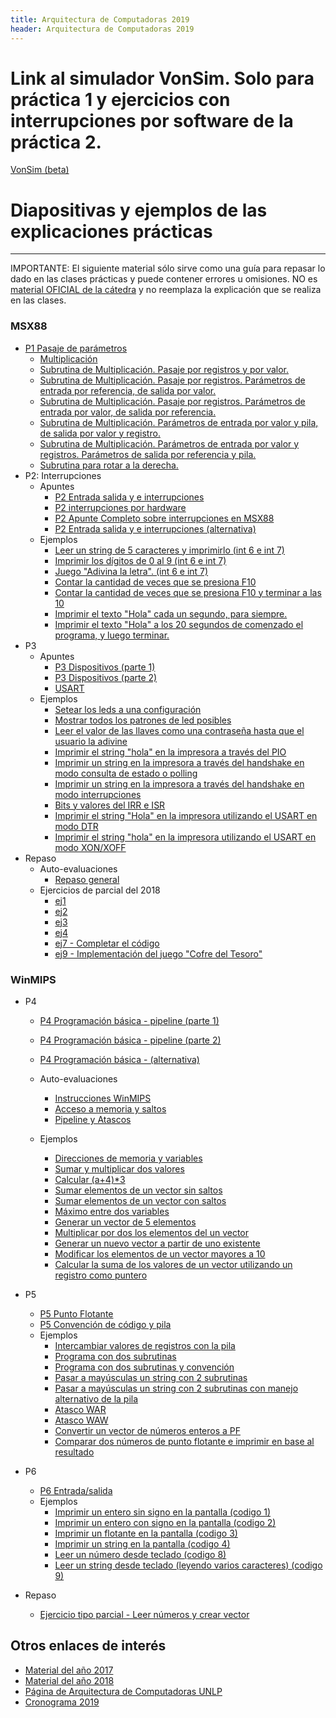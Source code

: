 ```yaml
---
title: Arquitectura de Computadoras 2019
header: Arquitectura de Computadoras 2019
---
```


# Link al simulador VonSim. Solo para práctica 1 y ejercicios con interrupciones por software de la práctica 2.
[VonSim (beta)](https://vonsim.github.io/)

# Diapositivas y ejemplos de las explicaciones prácticas
-------------------------------------------



IMPORTANTE: El siguiente material sólo sirve como una guía para repasar lo dado en las clases prácticas y puede contener errores u omisiones. NO es [material OFICIAL de la cátedra](http://weblidi.info.unlp.edu.ar/catedras/arquitecturaP2003/) y no reemplaza la explicación que se realiza en las clases.

### MSX88

*   [P1 Pasaje de parámetros](clases/clase1.ppt)
    * [Multiplicación](ejemplos/p1ej1.asm)
    * [Subrutina de Multiplicación. Pasaje por registros y por valor.](ejemplos/p1ej2.asm)
    * [Subrutina de Multiplicación. Pasaje por registros. Parámetros de entrada por referencia, de salida por valor.](ejemplos/p1ej3.asm)
    * [Subrutina de Multiplicación. Pasaje por registros. Parámetros de entrada por valor, de salida por referencia.](ejemplos/p1ej4.asm)
    * [Subrutina de Multiplicación. Parámetros de entrada por valor y pila, de salida por valor y registro.](ejemplos/p1ej5.asm)
    * [Subrutina de Multiplicación. Parámetros de entrada por valor y registros. Parámetros de salida por referencia y pila.](ejemplos/p1ej6.asm)
    * [Subrutina para rotar a la derecha.](ejemplos/p1ej7.asm)
*   P2: Interrupciones
    * Apuntes
        *   [P2 Entrada salida y e interrupciones](clases/clase2.ppt)
        *   [P2 interrupciones por hardware](clases/clase2.pdf)
        *   [P2 Apunte Completo sobre interrupciones en MSX88](apuntes/interrupciones.pdf)
        *   [P2 Entrada salida y e interrupciones (alternativa)](clases/clase2alternativa.ppt)
    * Ejemplos
        * [Leer un string de 5 caracteres y imprimirlo (int 6 e int 7)](ejemplos/p2ej1.asm)
        * [Imprimir los dígitos de 0 al 9 (int 6 e int 7)](ejemplos/p2ej2.asm)
        * [Juego "Adivina la letra". (int 6 e int 7)](ejemplos/p2ej3.asm)
        * [Contar la cantidad de veces que se presiona F10](ejemplos/p2ej4.asm)
        * [Contar la cantidad de veces que se presiona F10 y terminar a las 10](ejemplos/p2ej5.asm)
        * [Imprimir el texto "Hola" cada un segundo, para siempre.](ejemplos/p2ej6.asm)
        * [Imprimir el texto "Hola" a los 20 segundos de comenzado el programa, y luego terminar.](ejemplos/p2ej7.asm)
* P3
    * Apuntes
        *   [P3 Dispositivos (parte 1)](clases/clase3-1.ppt)
        *   [P3 Dispositivos (parte 2)](clases/clase3-2.ppt)
        *   [USART](apuntes/usart.pdf)
    * Ejemplos
      * [Setear los leds a una configuración](ejemplos/p3ej1.asm)
      * [Mostrar todos los patrones de led posibles](ejemplos/p3ej2.asm)
      * [Leer el valor de las llaves como una contraseña hasta que el usuario la adivine](ejemplos/p3ej3.asm)
      * [Imprimir el string "hola" en la impresora a través del PIO](ejemplos/p3ej4.asm)
      * [Imprimir un string en la impresora a través del handshake en modo consulta  de estado o polling](ejemplos/p3ej5.asm)
      * [Imprimir un string en la impresora a través del handshake en modo interrupciones](ejemplos/p3ej6.asm)
      * [Bits y valores del IRR e ISR](ejemplos/p3_irr_isr.asm)
      * [Imprimir el string "Hola" en la impresora utilizando el USART en modo DTR](ejemplos/p3_usart_dtr.asm)
      * [Imprimir el string "hola" en la impresora utilizando el USART en modo XON/XOFF](ejemplos/p3_usart_xon.asm)
* Repaso
    * Auto-evaluaciones
        * [Repaso general](https://kahoot.it/challenge/0849538)
    * Ejercicios de parcial del 2018
      * [ej1](ejemplos/1pej1.asm)
      * [ej2](ejemplos/1pej2.asm)
      * [ej3](ejemplos/1pej3.asm)
      * [ej4](ejemplos/1pej4.asm)
      * [ej7 - Completar el código ](ejemplos/1pej7.asm)
      * [ej9 - Implementación del juego "Cofre del Tesoro"](ejemplos/1pej9.asm)




### WinMIPS

*   P4
    *   [P4 Programación básica \- pipeline (parte 1)](clases/clase4-1.ppt)
    *   [P4 Programación básica \- pipeline (parte 2)](clases/clase4-2.ppt)
    *   [P4 Programación básica \- (alternativa)](clases/clase4alternativa.ppt)
    * Auto-evaluaciones
        * [Instrucciones WinMIPS](https://kahoot.it/challenge/0508731)
        * [Acceso a memoria y saltos](https://kahoot.it/challenge/030285)
        * [Pipeline y Atascos](https://kahoot.it/challenge/0781808)

    * Ejemplos
        * [Direcciones de memoria y variables](ejemplos/p4e0.s)
        * [Sumar y multiplicar dos valores](ejemplos/p4e1.s)
        * [Calcular (a+4)*3](ejemplos/p4e2.s)
        * [Sumar elementos de un vector sin saltos ](ejemplos/p4e3.s)
        * [Sumar elementos de un vector con saltos ](ejemplos/p4e4.s)
        * [Máximo entre dos variables ](ejemplos/p4e5.s)
        * [ Generar un vector de 5 elementos ](ejemplos/p4e6.s)
        * [Multiplicar por dos los elementos del un vector ](ejemplos/p4e7.s)
        * [Generar un nuevo vector a partir de uno existente ](ejemplos/p4e8.s)
        * [Modificar los elementos de un vector mayores a 10 ](ejemplos/p4e9.s)
        * [Calcular la suma de los valores de un vector utilizando un registro como puntero](ejemplos/p4e10.s)
*   P5
    *   [P5 Punto Flotante](clases/clase5-1.ppt)
    *   [P5 Convención de código y pila](clases/clase5-2.ppt)
    * Ejemplos
        * [Intercambiar valores de registros con la pila](ejemplos/p5e1.s)
        * [Programa con dos subrutinas](ejemplos/p5e2.s)
        * [Programa con dos subrutinas y convención](ejemplos/p5e3.s)
        * [Pasar a mayúsculas un string con 2 subrutinas](ejemplos/p5e4.s)
        * [Pasar a mayúsculas un string con 2 subrutinas con manejo alternativo de la pila](ejemplos/p5e5.s)
        * [Atasco WAR](ejemplos/p5e6.s)
        * [Atasco WAW](ejemplos/p5e8.s)
        * [Convertir un vector de números enteros a PF](ejemplos/p5e7.s)
        * [Comparar dos números de punto flotante e imprimir en base al resultado](ejemplos/p5e9.s)
*   P6
    * [P6 Entrada/salida](clases/clase6.ppt)
    * Ejemplos
        * [Imprimir un entero sin signo en la pantalla (codigo 1)](ejemplos/p6e1.s)
        * [Imprimir un entero con signo en la pantalla (codigo 2)](ejemplos/p6e2.s)
        * [Imprimir un flotante en la pantalla (codigo 3)](ejemplos/p6e3.s)
        * [Imprimir un string en la pantalla (codigo 4)](ejemplos/p6e4.s)
        * [Leer un número desde teclado (codigo 8)](ejemplos/p6e5.s)
        * [Leer un string desde teclado (leyendo varios caracteres) (codigo 9)](ejemplos/p6e6.s)

* Repaso
    * [Ejercicio tipo parcial - Leer números y crear vector](ejemplos/parcial2e1.s)



Otros enlaces de interés
------------------------

*   [Material del año 2017](2017/index.html)
*   [Material del año 2018](2018/index.html)
*   [Página de Arquitectura de Computadoras UNLP](http://weblidi.info.unlp.edu.ar/catedras/arquitecturaP2003/)
*   [Cronograma 2019](http://weblidi.info.unlp.edu.ar/catedras/arquitecturap2003/cronograma%20ARQ%202019.pdf)
